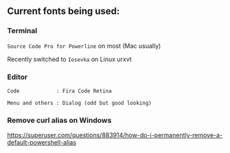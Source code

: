 ## Current fonts being used:

### Terminal

`Source Code Pro for Powerline` on most (Mac usually)

Recently switched to `Iosevka` on Linux urxvt

### Editor

`Code            : Fira Code Retina`

`Menu and others : Dialog (odd but good looking)`

### Remove curl alias on Windows

https://superuser.com/questions/883914/how-do-i-permanently-remove-a-default-powershell-alias
